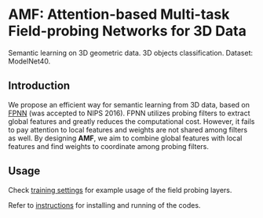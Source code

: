 # AMF: Attention-based Multi-task Field-probing Networks for 3D Data

Semantic learning on 3D geometric data. 3D objects classification. Dataset: ModelNet40.

## Introduction
We propose an efficient way for semantic learning from 3D data, based on <a href="http://arxiv.org/abs/1605.06240" target="_blank">FPNN</a> (was accepted to NIPS 2016). FPNN utilizes probing filters to extract global features and greatly reduces the computational cost. However, it fails to pay attention to local features and weights are not shared among filters as well. By designing **AMF**, we aim to combine global features with local features and find weights to coordinate among probing filters.

## Usage
Check <a href="https://github.com/liuyuxiang512/AMF/tree/master/training_settings" target="_blank">training settings</a> for example usage of the field probing layers.

Refer to <a href="https://github.com/liuyuxiang512/AMF/blob/master/instructions.txt" target="_blank">instructions</a> for installing and running of the codes.
